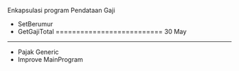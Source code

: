 Enkapsulasi program Pendataan Gaji

- SetBerumur
- GetGajiTotal
==========================
30 May
------
+ Pajak Generic
+ Improve MainProgram